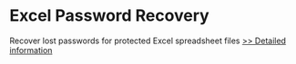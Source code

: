 # Excel Password Recovery
Recover lost passwords for protected Excel spreadsheet files
[>> Detailed information](https://secure.shareit.com/shareit/product.html?productid=300879290&affiliateid=200057808)